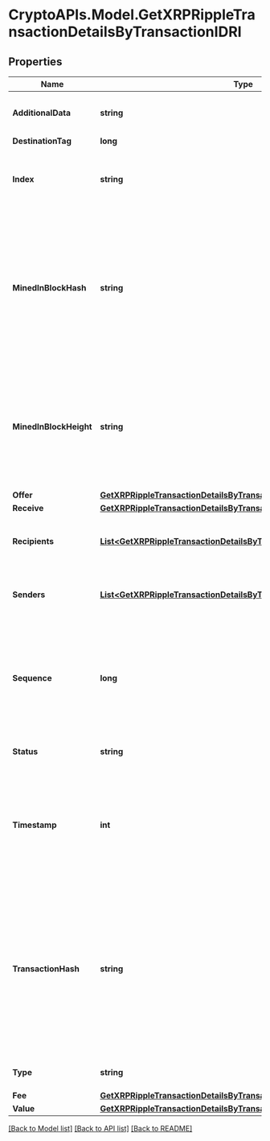 # CryptoAPIs.Model.GetXRPRippleTransactionDetailsByTransactionIDRI

## Properties

Name | Type | Description | Notes
------------ | ------------- | ------------- | -------------
**AdditionalData** | **string** | Represents additional data that may be needed. | 
**DestinationTag** | **long** |  | [optional] 
**Index** | **string** | Defines the index of the transaction, i.e. the consecutive place it takes in the blockchain. | 
**MinedInBlockHash** | **string** | Represents the hash of the block where this transaction was mined/confirmed for first time. The hash is defined as a cryptographic digital fingerprint made by hashing the block header twice through the SHA256 algorithm. | 
**MinedInBlockHeight** | **string** | Represents the hight of the block where this transaction was mined/confirmed for first time. The height is defined as the number of blocks in the blockchain preceding this specific block. | 
**Offer** | [**GetXRPRippleTransactionDetailsByTransactionIDRIOffer**](GetXRPRippleTransactionDetailsByTransactionIDRIOffer.md) |  | 
**Receive** | [**GetXRPRippleTransactionDetailsByTransactionIDRIReceive**](GetXRPRippleTransactionDetailsByTransactionIDRIReceive.md) |  | 
**Recipients** | [**List&lt;GetXRPRippleTransactionDetailsByTransactionIDRIRecipientsInner&gt;**](GetXRPRippleTransactionDetailsByTransactionIDRIRecipientsInner.md) | Represents an object of addresses that receive the transactions. | 
**Senders** | [**List&lt;GetXRPRippleTransactionDetailsByTransactionIDRISendersInner&gt;**](GetXRPRippleTransactionDetailsByTransactionIDRISendersInner.md) | Represents an object of addresses that provide the funds. | 
**Sequence** | **long** | Defines the transaction input&#39;s sequence as an integer, which is is used when transactions are replaced with newer versions before LockTime. | 
**Status** | **string** | Defines the status of the transaction. | [optional] 
**Timestamp** | **int** | Defines the exact date/time in Unix Timestamp when this transaction was mined, confirmed or first seen in Mempool, if it is unconfirmed. | 
**TransactionHash** | **string** | Represents the same as &#x60;transactionId&#x60; for account-based protocols like Ethereum, while it could be different in UTXO-based protocols like Bitcoin. E.g., in UTXO-based protocols &#x60;hash&#x60; is different from &#x60;transactionId&#x60; for SegWit transactions. | 
**Type** | **string** | Defines the type of the transaction. | 
**Fee** | [**GetXRPRippleTransactionDetailsByTransactionIDRIFee**](GetXRPRippleTransactionDetailsByTransactionIDRIFee.md) |  | 
**Value** | [**GetXRPRippleTransactionDetailsByTransactionIDRIValue**](GetXRPRippleTransactionDetailsByTransactionIDRIValue.md) |  | 

[[Back to Model list]](../README.md#documentation-for-models) [[Back to API list]](../README.md#documentation-for-api-endpoints) [[Back to README]](../README.md)

